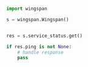 <!-- Start SDK Example Usage [usage] -->
```python
import wingspan

s = wingspan.Wingspan()


res = s.service_status.get()

if res.ping is not None:
    # handle response
    pass

```
<!-- End SDK Example Usage [usage] -->